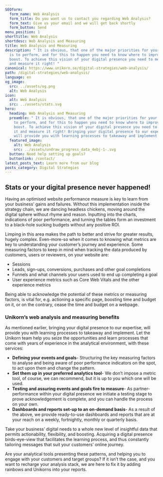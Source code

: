 ```yaml
---
SEOform:
  form_name: Web Analysis
  form_title: Do you want us to contact you regarding Web Analysis?
  form_text: Give us your email and we will get back shortly
  form_button: Send
menu_position: 1
shorttitle: Web Analysis
shortdesc: Web Analysis and Measuring
title: Web Analysis and Measuring
description: " It is obvious, that one of the major priorities for your website
  is to perform, and for this to happen you need to know where to improve or
  boost. To achieve this vision of your digital presence you need to measure it
  and measure it right! "
canonical: https://www.unikorn.se/digital-strategies/web-analysis/
path: /digital-strategies/web-analysis/
language: en
og_image:
  src: ../assets/og.png
  alt: Web Analysis
icon:
  alt: Web Analysis
  src: ../assets/stats.svg
hero:
  heading: Web Analysis and Measuring
  preamble: " It is obvious, that one of the major priorities for your website is
    to perform, and for this to happen you need to know where to improve or
    boost. To achieve this vision of your digital presence you need to measure
    it and measure it right! Bringing your digital presence to our expertise,
    will provide you with learning processes to takeaway and implement. "
  featured_image:
    alt: Web Analysis
    src: ../assets/undraw_progress_data_4ebj-1-.svg
  button: Need help setting up goals?
  buttonlink: /contact/
latest_posts_text: Learn more from our blog
posts_category: Digital Strategies
---
```

## Stats or your digital presence never happened!

Having an optimised website performance measure is key to learn from your business’ gains and failures. Without this implementation inside the strategy chain, we are dancing headless chickens, moving around the digital sphere without rhyme and reason. Inputting into the charts, indications of poor performance, and turning the tables form an investment to a black-hole sucking budgets without any positive ROI.

Limping in this area makes the path to better and strive for greater results, hugely complex. Even-more-so when it comes to knowing what metrics are key to understanding your customer’s journey and experience. Some measuring factors to keep in mind when tracking the data produced by customers, users or reviewers, on your website are:

* Sessions
* Leads, sign-ups, conversions, purchases and other goal completions
* Funnels and what channels your users used to end up completing a goal
* User experience metrics such as Core Web Vitals and the other experience metrics

Being able to acknowledge the potential of these metrics or measuring factors, is vital for, e.g. actioning a specific page, boosting time and budget on it, or on the contrary, cease the time and budget on a webpage.

### Unikorn’s web analysis and measuring benefits

As mentioned earlier, bringing your digital presence to our expertise, will provide you with learning processes to takeaway and implement. Let the Unikorn team help you seize the opportunities and learn processes that come with years of experience in the analytical environment, with these services:

* **Defining your events and goals**- Structuring the key measuring factors to analyse and being aware of poor performance indicators on the spot, to act upon them and change the pattern.
* **Set them up in your preferred analytics tool**- We don’t impose a metric tool, of course, we can recommend, but it is up to you which one will be used.
* **Testing and assuring events and goals fire to measure**- As partner-performance within your digital presence we initiate a testing stage to prove acknowledgement is complete, and you can handle the process on your own.
* **Dashboards and reports set-up to an on-demand basis**- As a result of the above, we provide ready-to-use dashboards and reports that are at your reach on a weekly, fortnightly, monthly or quarterly basis.

Take your business’ digital needs to a whole new level of insightful data that permits actionability, flexibility, and boosting. Acquiring a digital presence birds-eye-view that facilitates the learning process, and thus constantly tailoring messages that suit your customers’ online journey.

Are your analytical tools presenting these patterns, and helping you to engage with your customers and target groups? If it isn’t the case, and you want to recharge your analysis stack, we are here to fix it by adding rainbows and Unikorns into your reports.